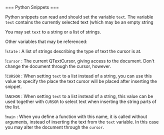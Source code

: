 === Python Snippets ===

Python snippets can read and should set the variable `text`.
The variable `text` contains the currently selected text (which may be an
empty string
        
You may set `text` to a string or a list of strings.

Other variables that may be referenced:

!`state`
: A list of strings describing the type of text the cursor is at.

!`cursor`
: The current QTextCursor, giving access to the document.
  Don't change the document through the cursor, however.

!`CURSOR`
: When setting `text` to a list instead of a string, you can use this value to
  specify the place the text cursor will be placed after inserting the snippet.

!`ANCHOR`
: When setting `text` to a list instead of a string, this value can be used
  together with `CURSOR` to select text when inserting the string parts of
  the list.

!`main`
: When you define a function with this name, it is called without arguments,
  instead of inserting the text from the `text` variable. In this case you 
  may alter the document through the `cursor`.

